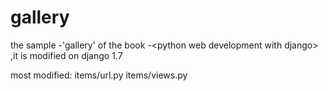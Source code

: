 gallery
=======

the sample -'gallery' of the book -&lt;python web development with django> ,it is modified on django 1.7

most modified:
    items/url.py
    items/views.py
